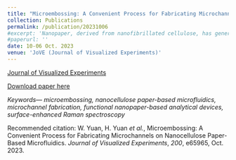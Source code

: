 ```yaml
---
title: "Microembossing: A Convenient Process for Fabricating Microchannels on Nanocellulose Paper-Based Microfluidics"
collection: Publications
permalink: /publication/20231006
#excerpt: 'Nanopaper, derived from nanofibrillated cellulose, has generated considerable interest as a promising material for microfluidic applications. Its appeal lies in a range of excellent qualities, including an exceptionally smooth surface, outstanding optical transparency, a uniform nanofiber matrix with nanoscale porosity, and customizable chemical properties. Despite the rapid growth of nanopaper-based microfluidics, the current techniques used to create microchannels on nanopaper, such as 3D printing, spray coating, or manual cutting and assembly, which are crucial for practical applications, still possess certain limitations, notably susceptibility to contamination. Furthermore, these methods are restricted to the production of millimeter-sized channels. This study introduces a straightforward process that utilizes convenient plastic micro-molds for simple microembossing operations to fabricate microchannels on nanopaper, achieving a minimum width of 200 µm. The developed microchannel outperforms existing approaches, achieving a fourfold improvement, and can be fabricated within 45 min. Furthermore, fabrication parameters have been optimized, and a convenient quick-reference table is provided for application developers. The proof-of-concept for a laminar mixer, droplet generator, and functional nanopaper-based analytical devices (NanoPADs) designed for Rhodamine B sensing using surface-enhanced Raman spectroscopy was demonstrated. Notably, the NanoPADs exhibited exceptional performance with improved limits of detection. These outstanding results can be attributed to the superior optical properties of nanopaper and the recently developed accurate microembossing method, enabling the integration and fine-tuning of the NanoPADs.'
#paperurl: ''
date: 10-06 Oct. 2023
venue: 'JoVE (Journal of Visualized Experiments)'
---
```


[Journal of Visualized Experiments](https://www.jove.com/t/65965/microembossing-convenient-process-for-fabricating-microchannels-on)

[Download paper here](https://github.com/EnderHangYuan/EnderHangYuan.github.io/blob/master/_publications/2023-9-12-Microembossing-A%20Convenient-Process-for-Fabricating-Microchannels-on-Nanocellulose%20Paper-Based-Microfluidics.pdf)

<i>Keywords— microembossing, nanocellulose paper-based microfluidics, microchannel fabrication, functional nanopaper-based analytical devices, surface-enhanced Raman spectroscopy </i>

Recommended citation: W. Yuan, H. Yuan _et al._, Microembossing: A Convenient Process for Fabricating Microchannels on Nanocellulose Paper-Based Microfluidics. _Journal of Visualized Experiments_, _200_, e65965, Oct. 2023.
